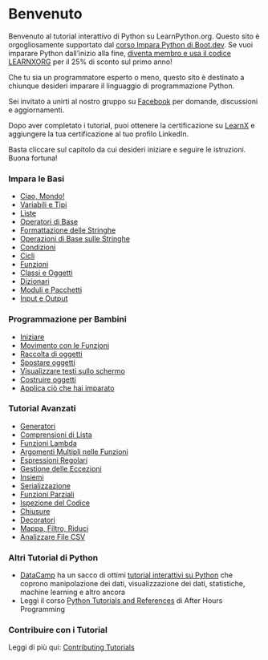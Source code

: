 # Benvenuto

Benvenuto al tutorial interattivo di Python su LearnPython.org. Questo sito è orgogliosamente supportato dal [corso Impara Python di Boot.dev](https://www.boot.dev/courses/learn-python?promo=LEARNXORG). Se vuoi imparare Python dall’inizio alla fine, [diventa membro e usa il codice LEARNXORG](https://www.boot.dev/pricing?promo=LEARNXORG) per il 25% di sconto sul primo anno!

Che tu sia un programmatore esperto o meno, questo sito è destinato a chiunque desideri imparare il linguaggio di programmazione Python.<br>

Sei invitato a unirti al nostro gruppo su <a href="http://www.facebook.com/groups/180708015327157/">Facebook</a> per domande, discussioni e aggiornamenti.

Dopo aver completato i tutorial, puoi ottenere la certificazione su [LearnX](https://www.learnx.org) e aggiungere la tua certificazione al tuo profilo LinkedIn.

Basta cliccare sul capitolo da cui desideri iniziare e seguire le istruzioni. Buona fortuna!<br>

### Impara le Basi

- [Ciao, Mondo!](Hello,%20World!)
- [Variabili e Tipi](Variables%20and%20Types)
- [Liste](Lists)
- [Operatori di Base](Basic%20Operators)
- [Formattazione delle Stringhe](String%20Formatting)
- [Operazioni di Base sulle Stringhe](Basic%20String%20Operations)
- [Condizioni](Conditions)
- [Cicli](Loops)
- [Funzioni](Functions)
- [Classi e Oggetti](Classes%20and%20Objects)
- [Dizionari](Dictionaries)
- [Moduli e Pacchetti](Modules%20and%20Packages)
- [Input e Output](Input%20and%20Output)

### Programmazione per Bambini
- [Iniziare](https://codingforkids.io/play/python/intro-level1)
- [Movimento con le Funzioni](https://codingforkids.io/play/python/intro-level2)
- [Raccolta di oggetti](https://codingforkids.io/play/python/intro-level3)
- [Spostare oggetti](https://codingforkids.io/play/python/intro-level4)
- [Visualizzare testi sullo schermo](https://codingforkids.io/play/python/intro-level5)
- [Costruire oggetti](https://codingforkids.io/play/python/intro-level6)
- [Applica ciò che hai imparato](https://codingforkids.io/play/python/intro-level7)

### Tutorial Avanzati

- [Generatori](Generators)
- [Comprensioni di Lista](List%20Comprehensions)
- [Funzioni Lambda](Lambda%20functions)
- [Argomenti Multipli nelle Funzioni](Multiple%20Function%20Arguments)
- [Espressioni Regolari](Regular%20Expressions)
- [Gestione delle Eccezioni](Exception%20Handling)
- [Insiemi](Sets)
- [Serializzazione](Serialization)
- [Funzioni Parziali](Partial%20functions)
- [Ispezione del Codice](Code%20Introspection)
- [Chiusure](Closures)
- [Decoratori](Decorators)
- [Mappa, Filtro, Riduci](Map,%20Filter,%20Reduce)
- [Analizzare File CSV](Parsing%20CSV%20Files)

### Altri Tutorial di Python

- [DataCamp](https://datacamp.pxf.io/c/67577/1012793/13294?sharedId=learnpython.org) ha un sacco di ottimi [tutorial interattivi su Python](https://datacamp.pxf.io/c/67577/1012793/13294?sharedId=learnpython.org) che coprono manipolazione dei dati, visualizzazione dei dati, statistiche, machine learning e altro ancora
- Leggi il corso [Python Tutorials and References](http://www.afterhoursprogramming.com/index.php?article=181) di After Hours Programming

### Contribuire con i Tutorial

Leggi di più qui: [Contributing Tutorials](Contributing%20Tutorials)
